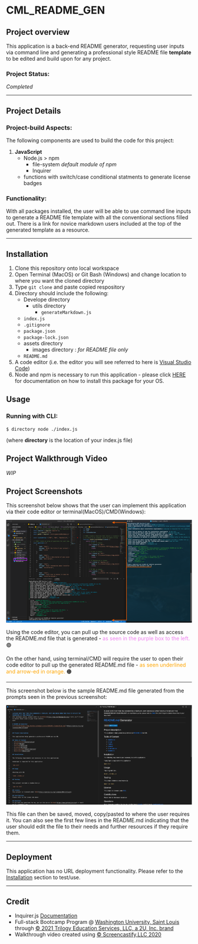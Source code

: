 # CML_README_GEN

## Project overview

This application is a back-end README generator, requesting user inputs via command line and generating a professional style README file **template** to be edited and build upon for any project.


### Project Status:

*Completed*

****

## Project Details

### Project-build Aspects:

The following components are used to build the code for this project:

1. **JavaScript**
    - Node.js > npm
        * file-system *default module of npm*
        * Inquirer
    - functions with switch/case conditional statments to generate license badges

### Functionality:

With all packages installed, the user will be able to use command line inputs to generate a README file template with all the conventional sections filled out. There is a link for novice markdown users included at the top of the generated template as a resource. 

****

## Installation

1. Clone this repository onto local workspace
2. Open Terminal (MacOS) or Git Bash (Windows) and change location to where you want the cloned directory
3. Type `git clone` and paste copied respository
4. Directory should include the following:
    * Develope directory
        - utils directory
            * `generateMarkdown.js`
    * `index.js`
    * `.gitignore`
    * `package.json`
    * `package-lock.json`
    * assets directory
        - images directory : *for README file only*
    * `README.md`
5. A code editor (i.e. the editor you will see referred to here is [Visual Studio Code](https://code.visualstudio.com/))
5. Node and npm is necessary to run this application - please click [HERE](https://docs.npmjs.com/downloading-and-installing-node-js-and-npm) for documentation on how to install this package for your OS.

## Usage

### Running with CLI:

```
$ directory node ./index.js
```

(where **directory** is the location of your index.js file)

## Project Walkthrough Video

*WIP*

## Project Screenshots

This screenshot below shows that the user can implement this application via their code editor or terminal(MacOS)/CMD(Windows):

![Comparison shot between editor and terminal](./assets/images/editor-terminal.png)

Using the code editor, you can pull up the source code as well as access the README.md file that is generated - <span style = "color:violet"> as seen in the purple box to the left.</span> :purple_circle:

On the other hand, using terminal/CMD will require the user to open their code editor to pull up the generated README.md file - <span style = "color:orange">as seen underlined and arrow-ed in orange.</span> :orange_circle:

****

This screenshot below is the sample README.md file generated from the prompts seen in the previous screenshot:

![Sample README.md](./assets/images/sample-readme.png)

This file can then be saved, moved, copy/pasted to where the user requires it. You can also see the first few lines in the README.md indicating that the user should edit the file to their needs and further resources if they require them.


****

## Deployment

This application has no URL deployment functionality. Please refer to the [Installation](#Installation) section to test/use.

****

## Credit

* Inquirer.js [Documentation](https://www.npmjs.com/package/inquirer)
* Full-stack Bootcamp Program @ [Washington University, Saint Louis](https://bootcamp.tlcenter.wustl.edu/) through [© 2021 Trilogy Education Services, LLC, a 2U, Inc. brand](https://www.trilogyed.com/)
* Walkthrough video created using [© Screencastify,LLC 2020](https://www.screencastify.com/)






